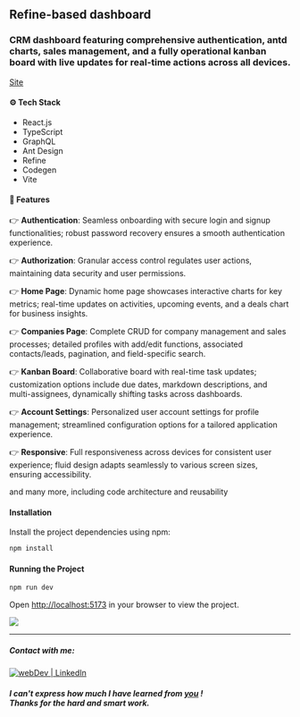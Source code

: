 ## Refine-based dashboard 

### CRM dashboard featuring comprehensive authentication, antd charts, sales management, and a fully operational kanban board with live updates for real-time actions across all devices.

[Site](https://refine-dashboard-sxidsvit.vercel.app)

#### ⚙️ Tech Stack

- React.js
- TypeScript
- GraphQL
- Ant Design
- Refine
- Codegen
- Vite

#### 🔋 Features

👉 **Authentication**: Seamless onboarding with secure login and signup functionalities; robust password recovery ensures a smooth authentication experience.

👉 **Authorization**: Granular access control regulates user actions, maintaining data security and user permissions.

👉 **Home Page**: Dynamic home page showcases interactive charts for key metrics; real-time updates on activities, upcoming events, and a deals chart for business insights.

👉 **Companies Page**: Complete CRUD for company management and sales processes; detailed profiles with add/edit functions, associated contacts/leads, pagination, and field-specific search.

👉 **Kanban Board**: Collaborative board with real-time task updates; customization options include due dates, markdown descriptions, and multi-assignees, dynamically shifting tasks across dashboards.

👉 **Account Settings**: Personalized user account settings for profile management; streamlined configuration options for a tailored application experience.

👉 **Responsive**: Full responsiveness across devices for consistent user experience; fluid design adapts seamlessly to various screen sizes, ensuring accessibility.

and many more, including code architecture and reusability 


#### Installation

Install the project dependencies using npm:

```bash
npm install
```


#### Running the Project

```bash
npm run dev
```

Open [http://localhost:5173](http://localhost:5173) in your browser to view the project.

![](demo.gif)

---
##### Contact with me: 
[<img alt="webDev | LinkedIn" src="https://img.shields.io/badge/linkedin-0077B5.svg?&style=for-the-badge&logo=linkedin&logoColor=white" />][linkedin]

[linkedin]: https://www.linkedin.com/in/sergiy-antonyuk/

##### I can't express how much I have learned from [you](https://www.youtube.com/c/JavaScriptMastery) ! <br> Thanks for the hard and smart work.
